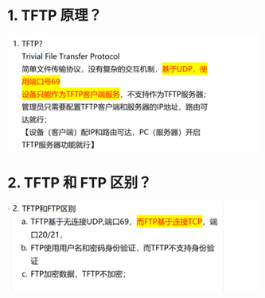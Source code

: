 # 1. TFTP 原理？

![alt text](images/面试题---TFTP/image.png)

# 2. TFTP 和 FTP 区别？

![alt text](images/面试题---TFTP/image-1.png)
